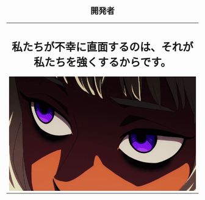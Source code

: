 <h2 align="center">開発者</h2> 
<table align="center">
 <tr>
    </td>
    <td align="center">
     <h1>私たちが不幸に直面するのは、それが私たちを強くするからです。</h1>
     <a> 
        <img src="./img/thistle.gif" width="700px" height="300"/>  
    </a>
 </tr>
</table>








